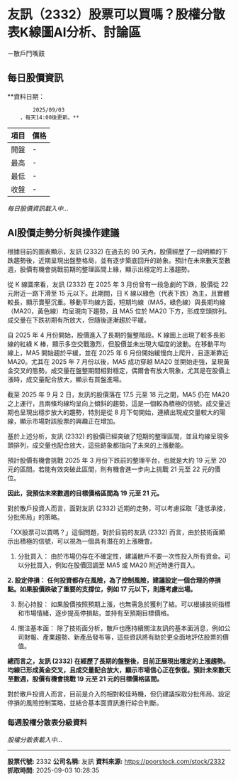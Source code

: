 # 友訊（2332）股票可以買嗎？股權分散表K線圖AI分析、討論區
－散戶鬥嘴鼓

## 每日股價資訊

**資料日期：
        
            2025/09/03
        ，每天14:00後更新。**

| 項目 | 價格 |
|------|------|
| 開盤 | - |
| 最高 | - |
| 最低 | - |
| 收盤 | - |

*每日股價資訊載入中...*

## AI股價走勢分析與操作建議

根據目前的圖表顯示，友訊 (2332) 在過去的 90 天內，股價經歷了一段明顯的下跌趨勢後，近期呈現出盤整格局，並有逐步築底回升的跡象。預計在未來數天至數週，股價有機會挑戰前期的整理區間上緣，顯示出穩定的上漲趨勢。

從 K 線圖來看，友訊 (2332) 在 2025 年 3 月份曾有一段急劇的下跌，股價從 22 元附近一路下滑至 15 元以下。此期間，日 K 線以綠色（代表下跌）為主，且實體較長，顯示賣壓沉重。移動平均線方面，短期均線（MA5，綠色線）與長期均線（MA20，黃色線）均呈現向下趨勢，且 MA5 位於 MA20 下方，形成空頭排列。成交量在下跌初期有所放大，但隨後逐漸趨於平緩。

自 2025 年 4 月份開始，股價進入了長期的盤整階段。K 線圖上出現了較多長影線的紅綠 K 棒，顯示多空交戰激烈，但股價並未出現大幅度的波動。在移動平均線上，MA5 開始趨於平緩，並在 2025 年 6 月份開始緩慢向上爬升，且逐漸靠近 MA20。尤其在 2025 年 7 月份以後，MA5 成功穿越 MA20 並開始走強，呈現黃金交叉的態勢。成交量在盤整期間相對穩定，偶爾會有放大現象，尤其是在股價上漲時，成交量配合放大，顯示有買盤進場。

截至 2025 年 9 月 2 日，友訊的股價落在 17.5 元至 18 元之間，MA5 仍在 MA20 之上運行，且兩條均線均呈向上傾斜的趨勢，這是一個較為積極的信號。成交量近期也呈現出穩步放大的趨勢，特別是從 8 月下旬開始，連續出現成交量較大的陽線，顯示市場對該股票的興趣正在增加。

基於上述分析，友訊 (2332) 的股價已經突破了短期的整理區間，並且均線呈現多頭排列，成交量也配合放大，這些跡象都指向了未來的上漲動能。

預計股價有機會挑戰 2025 年 3 月份下跌前的整理平台，也就是大約 19 元至 20 元的區間。若能有效突破此區間，則有機會進一步向上挑戰 21 元至 22 元的價位。

**因此，我預估未來數週的目標價格區間為 19 元至 21 元。**

對於散戶投資人而言，面對友訊 (2332) 近期的走勢，可以考慮採取「逢低承接，分批佈局」的策略。

「XX股票可以買嗎？」這個問題，對於目前的友訊 (2332) 而言，由於技術面顯示出積極的信號，可以視為一個具有潛在的上漲機會。

1.  分批買入： 由於市場仍存在不確定性，建議散戶不要一次性投入所有資金。可以分批買入，例如在股價回調至 MA5 或 MA20 附近時進行買入。

**2.  設定停損： 任何投資都存在風險，為了控制風險，建議設定一個合理的停損點。如果股價跌破了重要的支撐位，例如 17 元以下，則應考慮出場。**

3.  耐心持股： 如果股價按照預期上漲，也無需急於獲利了結。可以根據技術指標和市場情緒，逐步提高停損點，並持有至預期目標價格。

4.  關注基本面： 除了技術面分析，散戶也應持續關注友訊的基本面消息，例如公司財報、產業趨勢、新產品發布等，這些資訊將有助於更全面地評估股票的價值。

**總而言之，友訊 (2332) 在經歷了長期的盤整後，目前正展現出穩定的上漲趨勢。均線已形成黃金交叉，且成交量配合放大，顯示市場信心正在恢復。預計未來數天至數週，股價有機會挑戰 19 元至 21 元的目標價格區間。**

對於散戶投資人而言，目前是介入的相對較佳時機，但仍建議採取分批佈局、設定停損的風險控制策略，並結合基本面資訊進行綜合判斷。

### 每週股權分散表分級資料

*股權分散表載入中...*

---

**股票代號:** 2332
**公司名稱:** 友訊
**資料來源:** https://poorstock.com/stock/2332
**抓取時間:** 2025-09-03 10:28:35